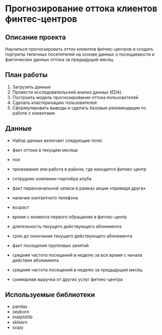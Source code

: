 # Прогнозирование оттока клиентов финтес-центров
## Описание проекта
Научиться прогнозировать отток клиентов фитнес-центров и создать портреты типичных посетителей на основе данных о посещаемости и фактических данных оттока за предыдущий месяц.

## План работы
1. Загрузить данные
2. Провести исследовательский анализ данных (EDA)
3. Построить модель прогнозирования оттока пользователей
4. Сделать кластеризацию пользователей
5. Сформулировать выводы и сделать базовые рекомендации по работе с клиентами

## Данные
- Набор данных включает следующие поля:

- факт оттока в текущем месяце
- пол
- проживание или работа в районе, где находится фитнес-центр
- сотрудник компании-партнёра клуба
- факт первоначальной записи в рамках акции «приведи друга»
- наличие контактного телефона
- возраст
- время с момента первого обращения в фитнес-центр
- длительность текущего действующего абонемента
- срок до окончания текущего действующего абонемента
- факт посещения групповых занятий
- средняя частота посещений в неделю за все время с начала действия абонемента
- средняя частота посещений в неделю за предыдущий месяц
- суммарная выручка от других услуг фитнес-центра

## Используемые библиотеки
- pandas
- seaborn
- matplotlib
- sklearn
- scipy